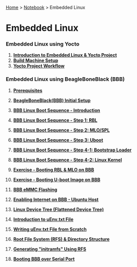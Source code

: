 <a href="../../">Home</a> > <a href="../notebook">Notebook</a> > Embedded Linux

# Embedded Linux



### Embedded Linux using Yocto

1. **<a href="./introduction-to-embedded-linux-and-yocto-project">Introduction to Embedded Linux & Yocto Project</a>**
1. **<a href="./build-machine-setup">Build Machine Setup</a>**
1. **<a href="./yocto-project-workflow">Yocto Project Workflow</a>**



### Embedded Linux using BeagleBoneBlack (BBB)

1. **<a href="./prerequisites">Prerequisites</a>**

1. **<a href="./beagleboneblack-initial-setup">BeagleBoneBlack(BBB) Initial Setup</a>**

1. **<a href="./bbb-linux-boot-sequence-introduction">BBB Linux Boot Sequence - Introduction</a>**

1. **<a href="./bbb-linux-boot-sequence-step-1-rbl">BBB Linux Boot Sequence - Step 1: RBL</a>**

1. **<a href="./bbb-linux-boot-sequence-step-2-mlo-spl">BBB Linux Boot Sequence - Step 2: MLO/SPL</a>**

1. **<a href="./bbb-linux-boot-sequence-step-3-u-boot">BBB Linux Boot Sequence - Step 3: Uboot</a>**

1. **<a href="./bbb-linux-boot-sequence-step-4-1-bootstrap-loader">BBB Linux Boot Sequence - Step 4-1: Bootstrap Loader</a>**

1. **<a href="./bbb-linux-boot-sequence-step-4-2-linux-kernel">BBB Linux Boot Sequence - Step 4-2: Linux Kernel</a>**

1. **<a href="./exercise-booting-rbl-and-mlo-on-bbb">Exercise - Booting RBL & MLO on BBB</a>**

1. **<a href="./exercise-booting-u-boot-image-on-bbb">Exercise - Booting U-boot Image on BBB</a>**

1. **<a href="./bbb-emmc-flashing">BBB eMMC Flashing</a>**

1. **<a href="./enabling-internet-on-bbb-ubuntu-host">Enabling Internet on BBB - Ubuntu Host</a>**

1. **<a href="./linux-device-tree">Linux Device Tree (Flattened Device Tree)</a>**

1. **<a href="./introduction-to-uenv-txt-file">Introduction to uEnv.txt File</a>**

1. **<a href="./writing-uenv-txt-file-from-scratch">Writing uEnv.txt File from Scratch</a>**

1. **<a href="./root-file-system-and-directory-structure">Root File System (RFS) & Directory Structure</a>**

1. **<a href="./generating-initramfs-using-rfs">Generating "initramfs" Using RFS</a>**

1. **<a href="./booting-bbb-over-serial-port">Booting BBB over Serial Port</a>**

